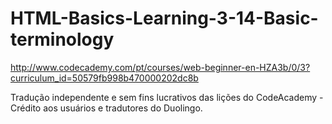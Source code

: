 HTML-Basics-Learning-3-14-Basic-terminology
===========================================

http://www.codecademy.com/pt/courses/web-beginner-en-HZA3b/0/3?curriculum_id=50579fb998b470000202dc8b

Tradução independente e sem fins lucrativos das lições do CodeAcademy - Crédito aos usuários e tradutores do Duolingo.
